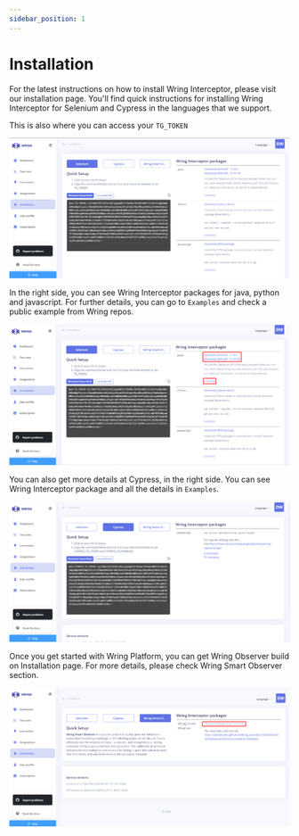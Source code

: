 ```yaml
---
sidebar_position: 1
---
```


# Installation

For the latest instructions on how to install Wring Interceptor, please visit our installation page. You'll find quick instructions for installing Wring Interceptor for Selenium and Cypress in the languages that we support.

This is also where you can access your `TG_TOKEN`

![Installation Page](/img/Installation.png)

In the right side,  you can see Wring Interceptor packages for java, python and javascript. For further details, you can go to `Examples` and check a public example from Wring repos. 

![Installation Page](/img/ad11.png)

You can also get more details at Cypress, in the right side. You can see Wring Interceptor package and all the details in `Examples`.

![Installation Page](/img/cypress1.png)

Once you get started with Wring Platform, you can get Wring Observer build on Installation page. For more details, please check Wring Smart Observer section.

![Installation Page](/img/wso.png)
